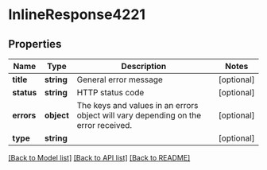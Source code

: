 # InlineResponse4221

## Properties
Name | Type | Description | Notes
------------ | ------------- | ------------- | -------------
**title** | **string** | General error message | [optional] 
**status** | **string** | HTTP status code | [optional] 
**errors** | **object** | The keys and values in an errors object will vary depending on the error received. | [optional] 
**type** | **string** |  | [optional] 

[[Back to Model list]](../../README.md#documentation-for-models) [[Back to API list]](../../README.md#documentation-for-api-endpoints) [[Back to README]](../../README.md)

